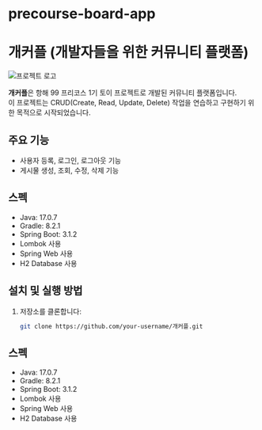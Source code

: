 # precourse-board-app
# 개커플 (개발자들을 위한 커뮤니티 플랫폼)

![프로젝트 로고](프로젝트로고.png)

**개커플**은 항해 99 프리코스 1기 토이 프로젝트로 개발된 커뮤니티 플랫폼입니다.   
이 프로젝트는 CRUD(Create, Read, Update, Delete) 작업을 연습하고 구현하기 위한 목적으로 시작되었습니다.

## 주요 기능

- 사용자 등록, 로그인, 로그아웃 기능
- 게시물 생성, 조회, 수정, 삭제 기능

## 스펙

- Java: 17.0.7
- Gradle: 8.2.1
- Spring Boot: 3.1.2
- Lombok 사용
- Spring Web 사용
- H2 Database 사용


## 설치 및 실행 방법

1. 저장소를 클론합니다:
   ```sh
   git clone https://github.com/your-username/개커플.git

## 스펙

- Java: 17.0.7
- Gradle: 8.2.1
- Spring Boot: 3.1.2
- Lombok 사용
- Spring Web 사용
- H2 Database 사용
